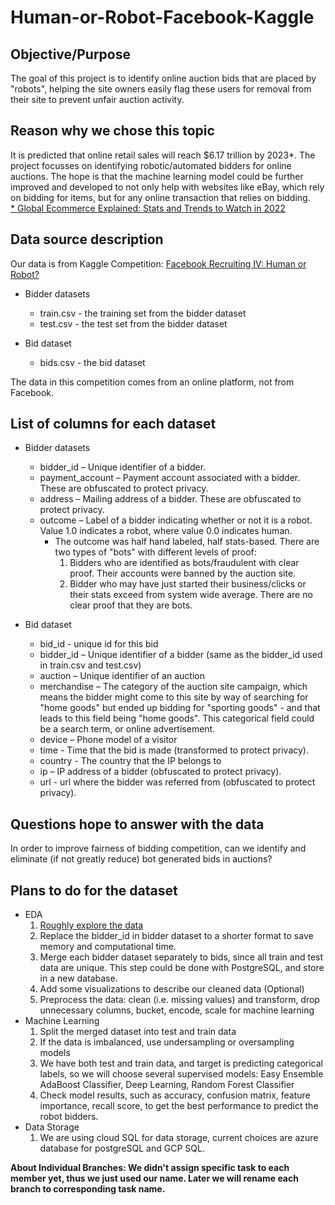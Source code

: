 # Human-or-Robot-Facebook-Kaggle

## Objective/Purpose
The goal of this project is to identify online auction bids that are placed by "robots", helping the site owners easily flag these users for removal from their site to prevent unfair auction activity. 

## Reason why we chose this topic
It is predicted that online retail sales will reach $6.17 trillion by 2023*. The project focusses on identifying robotic/automated bidders for online auctions. The hope is that the machine learning model could be further improved and developed to not only help with websites like eBay, which rely on bidding for items, but for any online transaction that relies on bidding.
<br>[* Global Ecommerce Explained: Stats and Trends to Watch in 2022](https://www.shopify.ca/enterprise/global-ecommerce-statistics#3)

## Data source description
Our data is from Kaggle Competition: [Facebook Recruiting IV: Human or Robot?](https://www.kaggle.com/competitions/facebook-recruiting-iv-human-or-bot/data)
- Bidder datasets
  - train.csv - the training set from the bidder dataset
  - test.csv - the test set from the bidder dataset

- Bid dataset<br />
  - bids.csv - the bid dataset <br>

The data in this competition comes from an online platform, not from Facebook.

## List of columns for each dataset
- Bidder datasets
  - bidder_id – Unique identifier of a bidder.
  - payment_account – Payment account associated with a bidder. These are obfuscated to protect privacy. 
  - address – Mailing address of a bidder. These are obfuscated to protect privacy. 
  - outcome – Label of a bidder indicating whether or not it is a robot. Value 1.0 indicates a robot, where value 0.0 indicates human. 
    - The outcome was half hand labeled, half stats-based. There are two types of "bots" with different levels of proof:
      1. Bidders who are identified as bots/fraudulent with clear proof. Their accounts were banned by the auction site.
      2. Bidder who may have just started their business/clicks or their stats exceed from system wide average. There are no clear proof that they are bots. <br />
      
- Bid dataset
  - bid_id - unique id for this bid
  - bidder_id – Unique identifier of a bidder (same as the bidder_id used in train.csv and test.csv)
  - auction – Unique identifier of an auction
  - merchandise –  The category of the auction site campaign, which means the bidder might come to this site by way of searching for "home goods" but ended up bidding  for "sporting goods" - and that leads to this field being "home goods". This categorical field could be a search term, or online advertisement. 
  - device – Phone model of a visitor
  - time - Time that the bid is made (transformed to protect privacy).
  - country - The country that the IP belongs to
  - ip – IP address of a bidder (obfuscated to protect privacy).
  - url - url where the bidder was referred from (obfuscated to protect privacy). 


## Questions hope to answer with the data
In order to improve fairness of bidding competition, can we identify and eliminate (if not greatly reduce) bot generated bids in auctions? </br>

## Plans to do for the dataset
- EDA
  1.	[Roughly explore the data](https://github.com/Marwan-Takrouri/Human-or-Robot-Facebook-Kaggle/blob/jiawen/Explore_the_data.ipynb)
  2.	Replace the bidder_id in bidder dataset to a shorter format to save memory and computational time.
  3.	Merge each bidder dataset separately to bids, since all train and test data are unique. This step could be done with PostgreSQL, and store in a new database.
  4.	Add some visualizations to describe our cleaned data (Optional)
  5.	Preprocess the data: clean (i.e. missing values) and transform, drop unnecessary columns, bucket, encode, scale for machine learning
- Machine Learning
  1.	Split the merged dataset into test and train data
  2.	If the data is imbalanced, use undersampling or oversampling models
  3.	We have both test and train data, and target is predicting categorical labels, so we will choose several supervised models: Easy Ensemble AdaBoost Classifier, Deep Learning, Random Forest Classifier 
  4.	Check model results, such as accuracy, confusion matrix, feature importance, recall score, to get the best performance to predict the robot bidders. 
- Data Storage
  1. We are using cloud SQL for data storage, current choices are azure database for postgreSQL and GCP SQL.

**About Individual Branches: We didn't assign specific task to each member yet, thus we just used our name. Later we will rename each branch to corresponding task name.**
